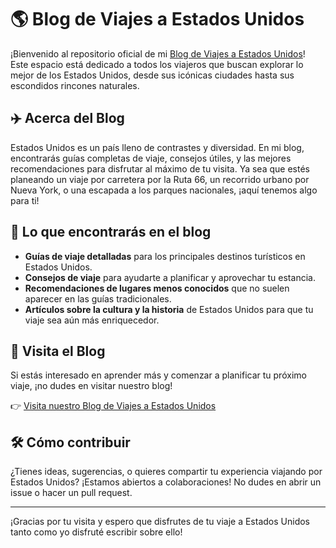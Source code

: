 # 🌎 Blog de Viajes a Estados Unidos

¡Bienvenido al repositorio oficial de mi [Blog de Viajes a Estados Unidos](https://quevisitarenestadosunidos.com/)! Este espacio está dedicado a todos los viajeros que buscan explorar lo mejor de los Estados Unidos, desde sus icónicas ciudades hasta sus escondidos rincones naturales.

## ✈️ Acerca del Blog

Estados Unidos es un país lleno de contrastes y diversidad. En mi blog, encontrarás guías completas de viaje, consejos útiles, y las mejores recomendaciones para disfrutar al máximo de tu visita. Ya sea que estés planeando un viaje por carretera por la Ruta 66, un recorrido urbano por Nueva York, o una escapada a los parques nacionales, ¡aquí tenemos algo para ti!

## 🌟 Lo que encontrarás en el blog

- **Guías de viaje detalladas** para los principales destinos turísticos en Estados Unidos.
- **Consejos de viaje** para ayudarte a planificar y aprovechar tu estancia.
- **Recomendaciones de lugares menos conocidos** que no suelen aparecer en las guías tradicionales.
- **Artículos sobre la cultura y la historia** de Estados Unidos para que tu viaje sea aún más enriquecedor.

## 🔗 Visita el Blog

Si estás interesado en aprender más y comenzar a planificar tu próximo viaje, ¡no dudes en visitar nuestro blog!

👉 [Visita nuestro Blog de Viajes a Estados Unidos](https://quevisitarenestadosunidos.com/)

## 🛠️ Cómo contribuir

¿Tienes ideas, sugerencias, o quieres compartir tu experiencia viajando por Estados Unidos? ¡Estamos abiertos a colaboraciones! No dudes en abrir un issue o hacer un pull request.



---

¡Gracias por tu visita y espero que disfrutes de tu viaje a Estados Unidos tanto como yo disfruté escribir sobre ello!

